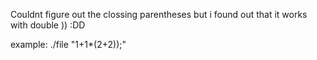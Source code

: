 
Couldnt figure out the clossing parentheses but i found out that it works with double )) :DD

example: ./file "1+1*(2+2));"
